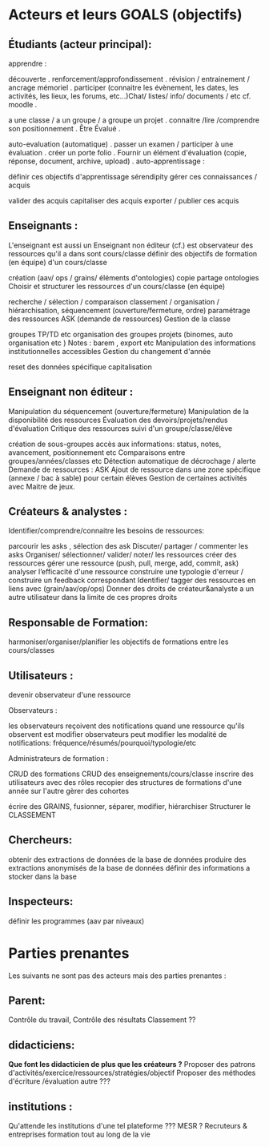 
# Acteurs et leurs GOALS (objectifs)

## Étudiants (acteur principal):

apprendre :

découverte . 
renforcement/approfondissement . 
révision / entrainement / ancrage mémoriel . 
participer (connaitre les évènement, les dates, les activités, les lieux, les forums, etc...)Chat/ listes/ info/ documents / etc cf. moodle . 

a une classe / a un groupe / a groupe un projet . 
connaitre /lire /comprendre son positionnement . 
Être Évalué . 

auto-evaluation (automatique) . 
passer un examen / participer à une évaluation . 
créer un porte folio . 
Fournir un élément d'évaluation (copie, réponse, document, archive, upload) . 
auto-apprentissage :  

définir ces objectifs d'apprentissage
sérendipity
gérer ces connaissances / acquis

valider des acquis
capitaliser des acquis
exporter / publier ces acquis

## Enseignants :

L'enseignant est aussi un Enseignant non éditeur (cf.) est observateur des ressources qu'il a dans sont cours/classe
définir des objectifs de formation (en équipe) d'un cours/classe

création (aav/ ops / grains/ éléments d'ontologies)
copie
partage
ontologies
Choisir et structurer les ressources d'un cours/classe  (en équipe)

recherche / sélection / comparaison
classement / organisation  / hiérarchisation,
séquencement (ouverture/fermeture, ordre)
paramétrage des ressources
ASK (demande de ressources)
Gestion de la classe

groupes TP/TD etc
organisation des groupes projets  (binomes, auto organisation etc )
Notes : barem , export etc
Manipulation des informations institutionnelles accessibles
Gestion du changement d'année

reset des données spécifique
capitalisation

## Enseignant non éditeur :

Manipulation du séquencement (ouverture/fermeture)
Manipulation de la disponibilité des ressources
Évaluation des devoirs/projets/rendus d'évaluation
Critique des ressources
suivi d'un groupe/classe/élève

création de sous-groupes
accès aux informations: status,  notes, avancement, positionnement etc
Comparaisons entre groupes/années/classes etc
Détection automatique de décrochage / alerte
Demande de ressources : ASK
Ajout de ressource dans une zone spécifique (annexe / bac à sable) pour certain élèves
Gestion de certaines activités avec Maitre de jeux.

## Créateurs & analystes :

Identifier/comprendre/connaitre les besoins de ressources:

parcourir les asks , sélection des ask
Discuter/ partager / commenter les asks
Organiser/ sélectionner/ valider/ noter/ les ressources
créer des ressources
gérer une ressource (push, pull, merge, add, commit, ask)
analyser l’efficacité d'une ressource
construire une typologie d'erreur / construire un feedback correspondant
Identifier/ tagger des ressources en liens avec (grain/aav/op/ops)
Donner des droits de créateur&analyste a un autre utilisateur dans la limite de ces propres droits

## Responsable de Formation:

harmoniser/organiser/planifier les objectifs de formations entre les cours/classes

## Utilisateurs :

devenir observateur d'une ressource

Observateurs :

les observateurs reçoivent des notifications quand une ressource qu'ils observent est modifier
observateurs peut modifier les modalité de notifications: fréquence/résumés/pourquoi/typologie/etc

Administrateurs de formation :

CRUD des formations
CRUD des enseignements/cours/classe
inscrire des utilisateurs avec des rôles
recopier des structures de formations d'une année sur l'autre
gèrer des cohortes


écrire des GRAINS, fusionner,  séparer, modifier, hiérarchiser
Structurer le CLASSEMENT

## Chercheurs:

obtenir des extractions de données de la base de données
produire des extractions anonymisés  de la base de données
définir des informations a stocker dans la base

## Inspecteurs:

définir les programmes (aav par niveaux)

# Parties prenantes

Les suivants ne sont pas des acteurs mais des parties prenantes :

## Parent:

Contrôle du travail,
Contrôle des résultats
Classement ??

## didacticiens:

**Que font les didacticien de plus que les créateurs ?**
Proposer des patrons d'activités/exercice/ressources/stratégies/objectif
Proposer des méthodes d'écriture /évaluation autre ???



## institutions :

Qu'attende les institutions d'une tel plateforme ???
MESR ?
Recruteurs & entreprises
formation tout au long de la vie
